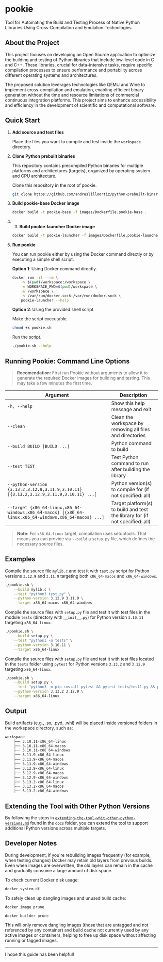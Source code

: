 # pookie

Tool for Automating the Build and Testing Process of Native Python Libraries Using Cross-Compilation and Emulation Technologies.

## About the Project

This project focuses on developing an Open Source application to optimize the building and testing of Python libraries that include low-level code in C and C++. These libraries, crucial for data-intensive tasks, require specific compilation processes to ensure performance and portability across different operating systems and architectures.

The proposed solution leverages technologies like QEMU and Wine to implement cross-compilation and emulation, enabling efficient binary generation without the time and resource limitations of commercial continuous integration platforms. This project aims to enhance accessibility and efficiency in the development of scientific and computational software.

## Quick Start

1. **Add source and test files**

    Place the files you want to compile and test inside the `workspace` directory.

2. **Clone Python prebuilt binaries**

    This repository contains precompiled Python binaries for multiple platforms and architectures (targets), organized by operating system and CPU architecture.

    Clone this repository in the root of pookie.

    ```bash
    git clone https://github.com/andreslilloortiz/python-prebuilt-binaries.git
    ```

3. **Build pookie-base Docker image**

    ```bash
    docker build -t pookie-base -f images/Dockerfile.pookie-base .
    ```

4. 3. **Build pookie-launcher Docker image**

    ```bash
    docker build -t pookie-launcher -f images/Dockerfile.pookie-launcher .
    ```

5. **Run pookie**

    You can run pookie either by using the Docker command directly or by executing a simple shell script.

    **Option 1**: Using Docker command directly.

    ```bash
    docker run -it --rm \
        -v $(pwd)/workspace:/workspace \
        -e WORKSPACE_PWD=$(pwd)/workspace \
        -w /workspace \
        -v /var/run/docker.sock:/var/run/docker.sock \
        pookie-launcher --help
    ```

    **Option 2**: Using the provided shell script.

    Make the script executable.

    ```bash
    chmod +x pookie.sh
    ```

    Run the script.

    ```bash
    ./pookie.sh --help
    ```


## Running Pookie: Command Line Options

> **Recomendation:** First run Pookie without arguments to allow it to generate the required Docker images for building and testing. This may take a few minutes the first time.

| Argument                                                                                               | Description                                                                  |
|--------------------------------------------------------------------------------------------------------|------------------------------------------------------------------------------|
| `-h, --help`                                                                                           | Show this help message and exit                                              |
| `--clean`                                                                                              | Clean the workspace by removing all files and directories                    |
| `--build BUILD [BUILD ...]`                                                                            | Python command to build                                                      |
| `--test TEST`                                                                                          | Test Python command to run after building the library                        |
| `--python-version {3.13.2,3.12.9,3.11.9,3.10.11} [{3.13.2,3.12.9,3.11.9,3.10.11} ...]`                 | Python version(s) to compile for (if not specified: all)                     |
| `--target {x86_64-linux,x86_64-windows,x86_64-macos} [{x86_64-linux,x86_64-windows,x86_64-macos} ...]` | Target platform(s) to build and test the library for (if not specified: all) |

> **Note:** For `x86_64-linux` target, compilation uses setuptools. That means you can provide via `--build` a `setup.py` file, which defines the necessary source files.

## Examples

Compile the source file `mylib.c` and test it with `test.py` script for Python versions `3.12.9` and `3.11.9` targeting both `x86_64-macos` and `x86_64-windows`.

```bash
./pookie.sh \
    --build mylib.c \
    --test "python3 test.py" \
    --python-version 3.12.9 3.11.9 \
    --target x86_64-macos x86_64-windows
```

Compile the source files with `setup.py` file and test it with test files in the module `tests` (directory with `__init__.py`) for Python version `3.10.11` targeting `x86_64-linux`.

```bash
./pookie.sh \
    --build setup.py \
    --test "python3 -m tests" \
    --python-version 3.10.11 \
    --target x86_64-linux
```

Compile the source files with `setup.py` file and test it with test files located in the `tests` folder using `pytest` for Python versions `3.13.2` and `3.12.9` targeting `x86_64-linux`.

```bash
./pookie.sh \
    --build setup.py \
    --test "python3 -m pip install pytest && pytest tests/test1.py && pytest tests/test2.py" \
    --python-version 3.13.2 3.12.9 \
    --target x86_64-linux
```

## Output

Build artifacts (e.g., .so, .pyd, .whl) will be placed inside versioned folders in the workspace directory, such as:

```bash
workspace
    ├── 3.10.11-x86_64-linux
    ├── 3.10.11-x86_64-macos
    ├── 3.10.11-x86_64-windows
    ├── 3.11.9-x86_64-linux
    ├── 3.11.9-x86_64-macos
    ├── 3.11.9-x86_64-windows
    ├── 3.12.9-x86_64-linux
    ├── 3.12.9-x86_64-macos
    ├── 3.12.9-x86_64-windows
    ├── 3.13.2-x86_64-linux
    ├── 3.13.2-x86_64-macos
    ├── 3.13.2-x86_64-windows
```

## Extending the Tool with Other Python Versions

By following the steps in [`extending-the-tool-whit-other-python-versions.md`](docs/extending-the-tool-whit-other-python-versions.md) found in the `docs` folder, you can extend the tool to support additional Python versions across multiple targets.

## Developer Notes

During development, if you're rebuilding images frequently (for example, when testing changes) Docker may retain old layers from previous builds. Even when images are overwritten, the old layers can remain in the cache and gradually consume a large amount of disk space.

To check current Docker disk usage:

```bash
docker system df
```

To safely clean up dangling images and unused build cache:

```bash
docker image prune

docker builder prune
```

This will only remove dangling images (those that are untagged and not referenced by any container) and build cache not currently used by any active images or containers, helping to free up disk space without affecting running or tagged images.

---

I hope this guide has been helpful!